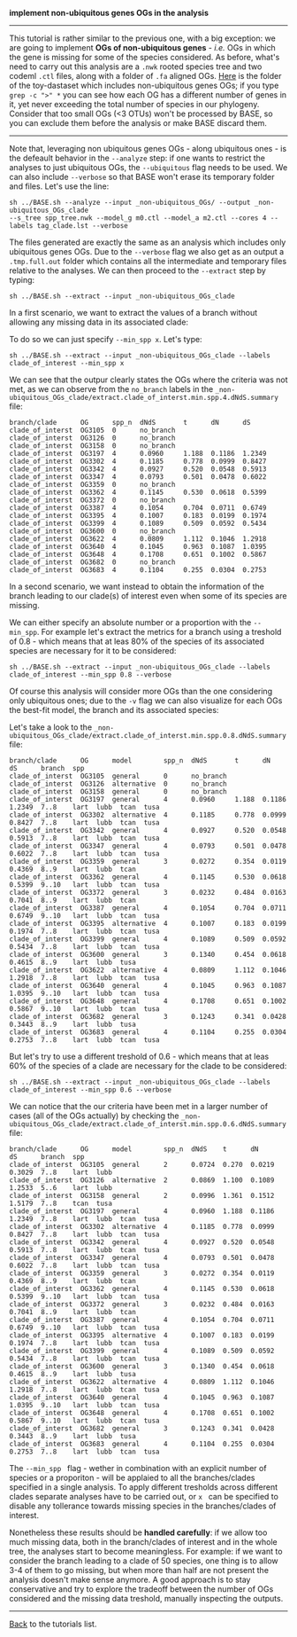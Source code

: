 **implement non-ubiquitous genes OGs in the analysis**

---

This tutorial is rather similar to the previous one, with a big exception: 
we are going to implement **OGs of non-ubiquitous genes** - _i.e._ OGs in which the gene is missing for some of the species considered.
As before, what's need to carry out this analysis are a ```.nwk``` rooted species tree and two codeml ```.ctl``` files, along with a folder of ```.fa``` aligned OGs.
[Here](https://github.com/for-giobbe/BASE/tree/master/example/_non-ubiquitous_OGs) is the folder of the toy-dastaset which includes non-ubiquitous genes OGs; if 
you type ``` grep -c ">" *``` you can see how each OG has a different number of genes in it, yet never exceeding the total number of species in our phylogeny.
Consider that too small OGs (<3 OTUs) won't be processed by BASE, so you can exclude them before the analysis or make BASE discard them.

---

Note that, leveraging non ubiquitous genes OGs - along ubiquitous ones - is the defeault behavior in the ```--analyze``` step: if one wants 
to restrict the analyses to just ubiquitous OGs, the ```--ubiquitous``` flag needs to be used. We can also include ```--verbose``` so that BASE
 won't erase its temporary folder and files. Let's use the line:

```
sh ../BASE.sh --analyze --input _non-ubiquitous_OGs/ --output _non-ubiquitous_OGs_clade 
--s_tree spp_tree.nwk --model_g m0.ctl --model_a m2.ctl --cores 4 --labels tag_clade.lst --verbose
```

The files generated are exactly the same as an analysis which includes only ubiquitous genes OGs.
Due to the ```--verbose``` flag we also get as an output a ```.tmp.full.out``` folder which contains all the intermediate and temporary files relative to the analyses. 
We can then proceed to the ```--extract``` step by typing:

```
sh ../BASE.sh --extract --input _non-ubiquitous_OGs_clade
```

In a first scenario, we want to extract the values of a branch without allowing any missing data in its associated clade:

To do so we can just specify ```--min_spp x```.  Let's type:

```
sh ../BASE.sh --extract --input _non-ubiquitous_OGs_clade --labels clade_of_interest --min_spp x
```

We can see that the outpur clearly states the OGs where the criteria was not met, as we can observe from the ```no_branch``` labels
in the ```_non-ubiquitous_OGs_clade/extract.clade_of_interst.min.spp.4.dNdS.summary``` file:

```
branch/clade      OG      spp_n  dNdS       t      dN      dS
clade_of_interst  OG3105  0      no_branch
clade_of_interst  OG3126  0      no_branch
clade_of_interst  OG3158  0      no_branch
clade_of_interst  OG3197  4      0.0960     1.188  0.1186  1.2349
clade_of_interst  OG3302  4      0.1185     0.778  0.0999  0.8427
clade_of_interst  OG3342  4      0.0927     0.520  0.0548  0.5913
clade_of_interst  OG3347  4      0.0793     0.501  0.0478  0.6022
clade_of_interst  OG3359  0      no_branch
clade_of_interst  OG3362  4      0.1145     0.530  0.0618  0.5399
clade_of_interst  OG3372  0      no_branch
clade_of_interst  OG3387  4      0.1054     0.704  0.0711  0.6749
clade_of_interst  OG3395  4      0.1007     0.183  0.0199  0.1974
clade_of_interst  OG3399  4      0.1089     0.509  0.0592  0.5434
clade_of_interst  OG3600  0      no_branch
clade_of_interst  OG3622  4      0.0809     1.112  0.1046  1.2918
clade_of_interst  OG3640  4      0.1045     0.963  0.1087  1.0395
clade_of_interst  OG3648  4      0.1708     0.651  0.1002  0.5867
clade_of_interst  OG3682  0      no_branch
clade_of_interst  OG3683  4      0.1104     0.255  0.0304  0.2753
```

In a second scenario, we want instead to obtain the information of the branch leading to our clade(s) of interest even when some of its species are missing.

We can either specify an absolute number or a proportion with the ```--min_spp```. For example let's extract the metrics
for a branch using a treshold of 0.8 - which means that at leas 80% of the species of its associated species are necessary for it to be considered:

```
sh ../BASE.sh --extract --input _non-ubiquitous_OGs_clade --labels clade_of_interest --min_spp 0.8 --verbose
```

Of course this analysis will consider more OGs than the one considering only ubiquitous ones; due to the ```-v``` flag we can also visualize for each OGs
the best-fit model, the branch and its associated species:

Let's take a look to the ```_non-ubiquitous_OGs_clade/extract.clade_of_interst.min.spp.0.8.dNdS.summary``` file: 

```
branch/clade      OG      model        spp_n  dNdS       t      dN      dS      branch  spp
clade_of_interst  OG3105  general      0      no_branch
clade_of_interst  OG3126  alternative  0      no_branch
clade_of_interst  OG3158  general      0      no_branch
clade_of_interst  OG3197  general      4      0.0960     1.188  0.1186  1.2349  7..8    lart  lubb  tcan  tusa
clade_of_interst  OG3302  alternative  4      0.1185     0.778  0.0999  0.8427  7..8    lart  lubb  tcan  tusa
clade_of_interst  OG3342  general      4      0.0927     0.520  0.0548  0.5913  7..8    lart  lubb  tcan  tusa
clade_of_interst  OG3347  general      4      0.0793     0.501  0.0478  0.6022  7..8    lart  lubb  tcan  tusa
clade_of_interst  OG3359  general      3      0.0272     0.354  0.0119  0.4369  8..9    lart  lubb  tcan
clade_of_interst  OG3362  general      4      0.1145     0.530  0.0618  0.5399  9..10   lart  lubb  tcan  tusa
clade_of_interst  OG3372  general      3      0.0232     0.484  0.0163  0.7041  8..9    lart  lubb  tcan
clade_of_interst  OG3387  general      4      0.1054     0.704  0.0711  0.6749  9..10   lart  lubb  tcan  tusa
clade_of_interst  OG3395  alternative  4      0.1007     0.183  0.0199  0.1974  7..8    lart  lubb  tcan  tusa
clade_of_interst  OG3399  general      4      0.1089     0.509  0.0592  0.5434  7..8    lart  lubb  tcan  tusa
clade_of_interst  OG3600  general      3      0.1340     0.454  0.0618  0.4615  8..9    lart  lubb  tusa
clade_of_interst  OG3622  alternative  4      0.0809     1.112  0.1046  1.2918  7..8    lart  lubb  tcan  tusa
clade_of_interst  OG3640  general      4      0.1045     0.963  0.1087  1.0395  9..10   lart  lubb  tcan  tusa
clade_of_interst  OG3648  general      4      0.1708     0.651  0.1002  0.5867  9..10   lart  lubb  tcan  tusa
clade_of_interst  OG3682  general      3      0.1243     0.341  0.0428  0.3443  8..9    lart  lubb  tusa
clade_of_interst  OG3683  general      4      0.1104     0.255  0.0304  0.2753  7..8    lart  lubb  tcan  tusa
```

But let's try to use a different treshold of 0.6 - which means that at leas 60% of the species of a clade are necessary for the clade to be considered:

```
sh ../BASE.sh --extract --input _non-ubiquitous_OGs_clade --labels clade_of_interest --min_spp 0.6 --verbose
```

We can notice that the our criteria have been met in a larger number of cases (all of the OGs actually)
by checking the ```_non-ubiquitous_OGs_clade/extract.clade_of_interst.min.spp.0.6.dNdS.summary``` file:

```
branch/clade      OG      model        spp_n  dNdS    t      dN      dS      branch  spp
clade_of_interst  OG3105  general      2      0.0724  0.270  0.0219  0.3029  7..8    lart  lubb
clade_of_interst  OG3126  alternative  2      0.0869  1.100  0.1089  1.2533  5..6    lart  lubb
clade_of_interst  OG3158  general      2      0.0996  1.361  0.1512  1.5179  7..8    tcan  tusa
clade_of_interst  OG3197  general      4      0.0960  1.188  0.1186  1.2349  7..8    lart  lubb  tcan  tusa
clade_of_interst  OG3302  alternative  4      0.1185  0.778  0.0999  0.8427  7..8    lart  lubb  tcan  tusa
clade_of_interst  OG3342  general      4      0.0927  0.520  0.0548  0.5913  7..8    lart  lubb  tcan  tusa
clade_of_interst  OG3347  general      4      0.0793  0.501  0.0478  0.6022  7..8    lart  lubb  tcan  tusa
clade_of_interst  OG3359  general      3      0.0272  0.354  0.0119  0.4369  8..9    lart  lubb  tcan
clade_of_interst  OG3362  general      4      0.1145  0.530  0.0618  0.5399  9..10   lart  lubb  tcan  tusa
clade_of_interst  OG3372  general      3      0.0232  0.484  0.0163  0.7041  8..9    lart  lubb  tcan
clade_of_interst  OG3387  general      4      0.1054  0.704  0.0711  0.6749  9..10   lart  lubb  tcan  tusa
clade_of_interst  OG3395  alternative  4      0.1007  0.183  0.0199  0.1974  7..8    lart  lubb  tcan  tusa
clade_of_interst  OG3399  general      4      0.1089  0.509  0.0592  0.5434  7..8    lart  lubb  tcan  tusa
clade_of_interst  OG3600  general      3      0.1340  0.454  0.0618  0.4615  8..9    lart  lubb  tusa
clade_of_interst  OG3622  alternative  4      0.0809  1.112  0.1046  1.2918  7..8    lart  lubb  tcan  tusa
clade_of_interst  OG3640  general      4      0.1045  0.963  0.1087  1.0395  9..10   lart  lubb  tcan  tusa
clade_of_interst  OG3648  general      4      0.1708  0.651  0.1002  0.5867  9..10   lart  lubb  tcan  tusa
clade_of_interst  OG3682  general      3      0.1243  0.341  0.0428  0.3443  8..9    lart  lubb  tusa
clade_of_interst  OG3683  general      4      0.1104  0.255  0.0304  0.2753  7..8    lart  lubb  tcan  tusa

```

The ```--min_spp ``` flag - wether in combination with an explicit number of species or a proporiton - will be applaied to all the branches/clades specified
in a single analysis. To apply different tresholds across different clades separate analyses have to be carried out, or  ```x ``` can be specified to disable 
any tollerance towards missing species in the branches/clades of interest.

Nonetheless these results should be **handled carefully**: if we allow too much missing data, both in the branch/clades of interest and in the whole tree,
the analyses start to become meaningless. For example: if we want to consider the branch leading to a clade of 50 species, one thing is to allow 3-4 of them
to go missing, but when more than half are not present the analysis doesn't make sense anymore.
A good approach is to stay conservative and try to explore the tradeoff between the number of OGs considered and the missing data treshold,
manually inspecting the outputs.

---

[Back](https://github.com/for-giobbe/BASE/blob/master/tutorial_0.md) to the tutorials list.
